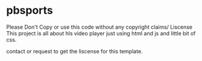 # pbsports

Please Don't Copy or use this code without any copyright claims/ Liscense 
This project is all about hls video player just using html and js and little bit of css.

contact or request to get the liscense for this template.
